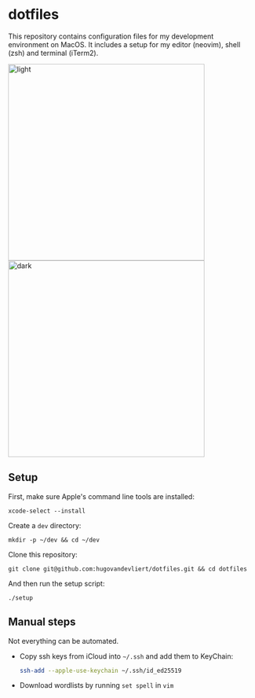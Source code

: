 # dotfiles

This repository contains configuration files for my development environment on MacOS. It includes a setup for my editor (neovim), shell (zsh) and terminal (iTerm2).

<img width="400" alt="light" src="https://github.com/hugovandevliert/dotfiles/assets/25246106/86c593e2-0807-4e0e-a6be-1218c7e10fc9"><img width="400" alt="dark" src="https://github.com/hugovandevliert/dotfiles/assets/25246106/66364bee-1749-45d5-b5eb-d5b1e5d31d11">

## Setup

First, make sure Apple's command line tools are installed:
```
xcode-select --install
```

Create a `dev` directory:
```
mkdir -p ~/dev && cd ~/dev
```

Clone this repository:
```
git clone git@github.com:hugovandevliert/dotfiles.git && cd dotfiles
```

And then run the setup script:
```
./setup
```

## Manual steps

Not everything can be automated.

* Copy ssh keys from iCloud into `~/.ssh` and add them to KeyChain:
  ```zsh
  ssh-add --apple-use-keychain ~/.ssh/id_ed25519
  ```
* Download wordlists by running `set spell` in `vim`

